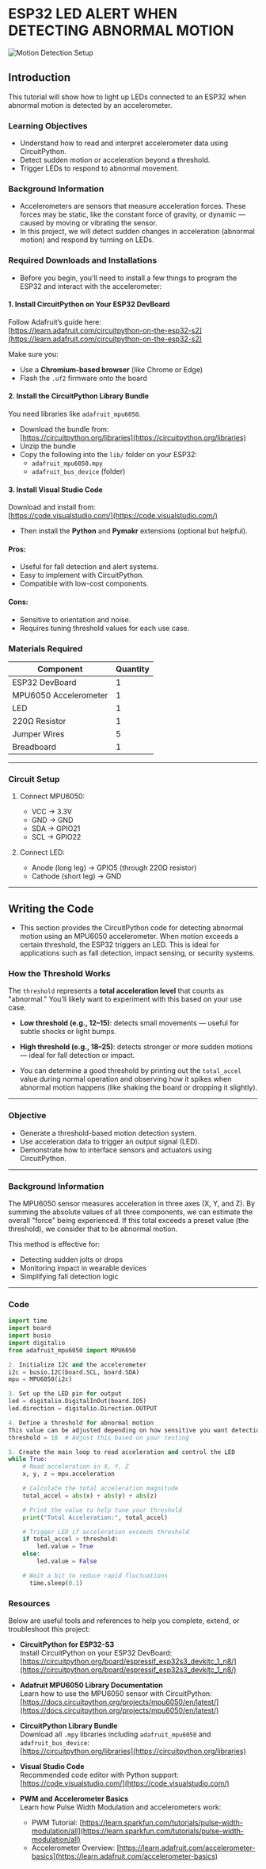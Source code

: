 
# ESP32 LED ALERT WHEN DETECTING ABNORMAL MOTION

![Motion Detection Setup](Team5/ESP32.png)

## Introduction
This tutorial will show how to light up LEDs connected to an ESP32 when abnormal motion is detected by an accelerometer.

### Learning Objectives
-  Understand how to read and interpret accelerometer data using CircuitPython.
- Detect sudden motion or acceleration beyond a threshold.
- Trigger LEDs to respond to abnormal movement.

### Background Information
- Accelerometers are sensors that measure acceleration forces. These forces may be static, like the constant force of gravity, or dynamic — caused by moving or vibrating the sensor.
- In this project, we will detect sudden changes in acceleration (abnormal motion) and respond by turning on LEDs.

### Required Downloads and Installations
- Before you begin, you'll need to install a few things to program the ESP32 and interact with the accelerometer:

#### 1. Install CircuitPython on Your ESP32 DevBoard  
Follow Adafruit’s guide here:  
[https://learn.adafruit.com/circuitpython-on-the-esp32-s2](https://learn.adafruit.com/circuitpython-on-the-esp32-s2)

Make sure you:
- Use a **Chromium-based browser** (like Chrome or Edge)
- Flash the `.uf2` firmware onto the board

#### 2. Install the CircuitPython Library Bundle  
You need libraries like `adafruit_mpu6050`.

- Download the bundle from:  
  [https://circuitpython.org/libraries](https://circuitpython.org/libraries)
- Unzip the bundle
- Copy the following into the `lib/` folder on your ESP32:
  - `adafruit_mpu6050.mpy`
  - `adafruit_bus_device` (folder)

#### 3. Install Visual Studio Code  
Download and install from:  
[https://code.visualstudio.com/](https://code.visualstudio.com/)

- Then install the **Python** and **Pymakr** extensions (optional but helpful).

#### Pros:
- Useful for fall detection and alert systems.
- Easy to implement with CircuitPython.
- Compatible with low-cost components.
#### Cons:
- Sensitive to orientation and noise.
- Requires tuning threshold values for each use case.

### Materials Required

| Component             | Quantity |
|-----------------------|----------|
| ESP32 DevBoard        | 1        |
| MPU6050 Accelerometer | 1        |
| LED                   | 1        |
| 220Ω Resistor         | 1        |
| Jumper Wires          | 5        |
| Breadboard            | 1        |

---
### Circuit Setup

1. Connect MPU6050:
   - VCC → 3.3V  
   - GND → GND  
   - SDA → GPIO21  
   - SCL → GPIO22  

2. Connect LED:
   - Anode (long leg) → GPIO5 (through 220Ω resistor)  
   - Cathode (short leg) → GND  

---
## Writing the Code
- This section provides the CircuitPython code for detecting abnormal motion using an MPU6050 accelerometer. When motion exceeds a certain threshold, the ESP32 triggers an LED. This is ideal for applications such as fall detection, impact sensing, or security systems.
### How the Threshold Works
The `threshold` represents a **total acceleration level** that counts as "abnormal." You’ll likely want to experiment with this based on your use case.
- **Low threshold (e.g., 12–15)**: detects small movements — useful for subtle shocks or light bumps.
- **High threshold (e.g., 18–25)**: detects stronger or more sudden motions — ideal for fall detection or impact.

- You can determine a good threshold by printing out the `total_accel` value during normal operation and observing how it spikes when abnormal motion happens (like shaking the board or dropping it slightly).
---

### Objective
- Generate a threshold-based motion detection system.
- Use acceleration data to trigger an output signal (LED).
- Demonstrate how to interface sensors and actuators using CircuitPython.

---

### Background Information
The MPU6050 sensor measures acceleration in three axes (X, Y, and Z). By summing the absolute values of all three components, we can estimate the overall "force" being experienced. If this total exceeds a preset value (the threshold), we consider that to be abnormal motion.

This method is effective for:
- Detecting sudden jolts or drops
- Monitoring impact in wearable devices
- Simplifying fall detection logic

---

### Code
```python
import time
import board
import busio
import digitalio
from adafruit_mpu6050 import MPU6050

2. Initialize I2C and the accelerometer
i2c = busio.I2C(board.SCL, board.SDA)
mpu = MPU6050(i2c)

3. Set up the LED pin for output
led = digitalio.DigitalInOut(board.IO5)
led.direction = digitalio.Direction.OUTPUT

4. Define a threshold for abnormal motion
This value can be adjusted depending on how sensitive you want detection to be.
threshold = 18  # Adjust this based on your testing

5. Create the main loop to read acceleration and control the LED
while True:
    # Read acceleration in X, Y, Z
    x, y, z = mpu.acceleration

    # Calculate the total acceleration magnitude
    total_accel = abs(x) + abs(y) + abs(z)

    # Print the value to help tune your threshold
    print("Total Acceleration:", total_accel)

    # Trigger LED if acceleration exceeds threshold
    if total_accel > threshold:
        led.value = True
    else:
        led.value = False

    # Wait a bit to reduce rapid fluctuations
      time.sleep(0.1)
```


### Resources

Below are useful tools and references to help you complete, extend, or troubleshoot this project:

- **CircuitPython for ESP32-S3**  
  Install CircuitPython on your ESP32 DevBoard:  
  [https://circuitpython.org/board/espressif_esp32s3_devkitc_1_n8/](https://circuitpython.org/board/espressif_esp32s3_devkitc_1_n8/)

- **Adafruit MPU6050 Library Documentation**  
  Learn how to use the MPU6050 sensor with CircuitPython:  
  [https://docs.circuitpython.org/projects/mpu6050/en/latest/](https://docs.circuitpython.org/projects/mpu6050/en/latest/)

- **CircuitPython Library Bundle**  
  Download all `.mpy` libraries including `adafruit_mpu6050` and `adafruit_bus_device`:  
  [https://circuitpython.org/libraries](https://circuitpython.org/libraries)

- **Visual Studio Code**  
  Recommended code editor with Python support:  
  [https://code.visualstudio.com/](https://code.visualstudio.com/)

- **PWM and Accelerometer Basics**  
  Learn how Pulse Width Modulation and accelerometers work:  
  - PWM Tutorial: [https://learn.sparkfun.com/tutorials/pulse-width-modulation/all](https://learn.sparkfun.com/tutorials/pulse-width-modulation/all)  
  - Accelerometer Overview: [https://learn.adafruit.com/accelerometer-basics](https://learn.adafruit.com/accelerometer-basics)

